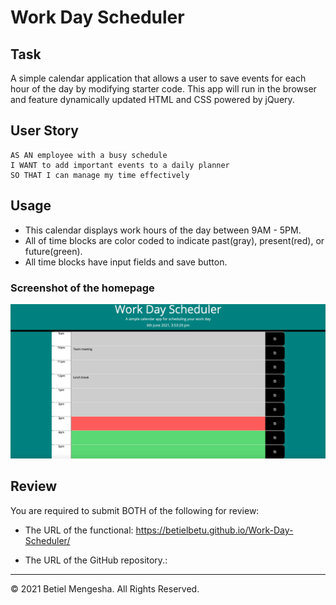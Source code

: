 # Work Day Scheduler

## Task

A simple calendar application that allows a user to save events for each hour of the day by modifying starter code. This app will run in the browser and feature dynamically updated HTML and CSS powered by jQuery.



## User Story

```
AS AN employee with a busy schedule
I WANT to add important events to a daily planner
SO THAT I can manage my time effectively
```


## Usage

* This calendar displays work hours of the day between 9AM - 5PM.
* All of time blocks are color coded to indicate past(gray), present(red), or future(green).
* All time blocks have input fields and save button. 




### Screenshot of the homepage



![day planner demo](./Assets/screenshot.png)





## Review

You are required to submit BOTH of the following for review:

* The URL of the functional: https://betielbetu.github.io/Work-Day-Scheduler/

* The URL of the GitHub repository.:

- - -
© 2021 Betiel Mengesha. All Rights Reserved.
